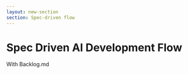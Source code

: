 ```yaml
---
layout: new-section
section: Spec-driven flow
---
```


# Spec Driven AI Development Flow

With Backlog.md
